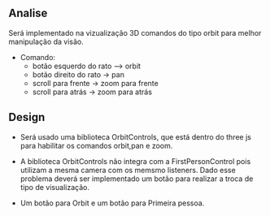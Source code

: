
## Analise

Será implementado na vizualização 3D comandos do tipo orbit para melhor
manipulação da visão.

* Comando:
    - botão esquerdo do rato –> orbit
    - botão direito do rato -> pan
    - scroll para frente -> zoom para frente
    - scroll para atrás -> zoom para atrás

## Design

* Será usado uma biblioteca OrbitControls, que está dentro do three js
  para habilitar os comandos orbit,pan e zoom.

* A biblioteca OrbitControls  não integra com a FirstPersonControl pois
  utilizam a mesma camera com os memsmo listeners. Dado esse problema
  deverá ser implementado um botão para realizar a troca de tipo de visualização.

* Um botão para Orbit e um botão para Primeira pessoa.